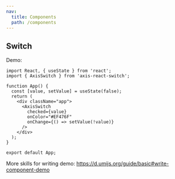 ```yaml
---
nav:
  title: Components
  path: /components
---
```


## Switch

Demo:

```tsx
import React, { useState } from 'react';
import { AxisSwitch } from 'axis-react-switch';

function App() {
  const [value, setValue] = useState(false);
  return (
    <div className="app">
      <AxisSwitch
        checked={value}
        onColor="#EF476F"
        onChange={() => setValue(!value)}
      />
    </div>
  );
}

export default App;
```

More skills for writing demo: https://d.umijs.org/guide/basic#write-component-demo
